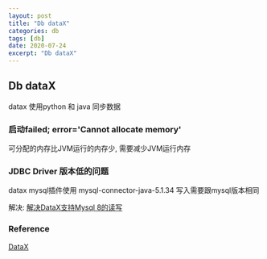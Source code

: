 ```yaml
---
layout: post
title: "Db dataX"
categories: db
tags: [db]
date: 2020-07-24
excerpt: "Db dataX"
---
```


## Db dataX

datax 使用python 和 java 同步数据

### 启动failed; error='Cannot allocate memory'

可分配的内存比JVM运行的内存少, 需要减少JVM运行内存

### JDBC Driver 版本低的问题

datax mysql插件使用 mysql-connector-java-5.1.34
写入需要跟mysql版本相同

解决:
[解决DataX支持Mysql 8的读写](https://www.cnblogs.com/zifan/p/12550747.html)


### Reference
[DataX](https://github.com/alibaba/DataX)
